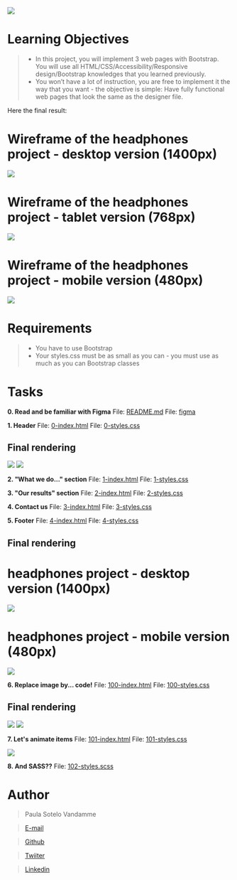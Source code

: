 ![](headerProject_t11.png)

# Learning Objectives

> - In this project, you will implement 3 web pages with Bootstrap. You will use all HTML/CSS/Accessibility/Responsive design/Bootstrap knowledges that you learned previously.
> - You won’t have a lot of instruction, you are free to implement it the way that you want - the objective is simple: Have fully functional web pages that look the same as the designer file.

Here the final result:

# Wireframe of the headphones project - desktop version (1400px)
![](01_headphones_desktop@2x.png)


# Wireframe of the headphones project - tablet version (768px)
![](01_headphones_tablet@2x.png)


# Wireframe of the headphones project - mobile version (480px)
![](01_headphones_mobile@2x.png)


# Requirements

> - You have to use Bootstrap
> - Your styles.css must be as small as you can - you must use as much as you can Bootstrap classes

# Tasks

**0. Read and be familiar with Figma**
File: [README.md](README.md/)
File: [figma](https://www.figma.com/file/lBZ0GxAphCHGoivtQEB2UX/Holberton-School---Headphone-company-(Copy)?node-id=0%3A1/)

**1. Header**
File: [0-index.html](0-index.html/)
File: [0-styles.css](0-styles.css/)

## Final rendering

![](desktop.gif)
![](movil.gif)

**2. "What we do..." section**
File: [1-index.html](1-index.html/)
File: [1-styles.css](1-styles.css/)

**3. "Our results" section**
File: [2-index.html](2-index.html/)
File: [2-styles.css](2-styles.css/)

**4. Contact us**
File: [3-index.html](3-index.html/)
File: [3-styles.css](3-styles.css/)


**5. Footer**
File: [4-index.html](4-index.html/)
File: [4-styles.css](4-styles.css/)

## Final rendering

# headphones project - desktop version (1400px)

![](desktop1.gif)

# headphones project - mobile version (480px)

![](movil1.gif)

**6. Replace image by... code!**
File: [100-index.html](100-index.html/)
File: [100-styles.css](100-styles.css/)

## Final rendering

![](polygonShapeCss.png)
![](polygonShapeBrowser.png)

**7. Let's animate items**
File: [101-index.html](101-index.html/)
File: [101-styles.css](101-styles.css/)

![](animatePage.gif)

**8. And SASS??**
File: [102-styles.scss](102-styles.scss/)


# Author

> Paula Sotelo Vandamme

> [E-mail](omeinsotelo@gmail.com)

> [Github](https://github.com/omeinsotelo)

> [Twiiter](https://twitter.com/omeinsotelo)

> [Linkedin](https://www.linkedin.com/in/paula-sotelo-ba733a70/)
